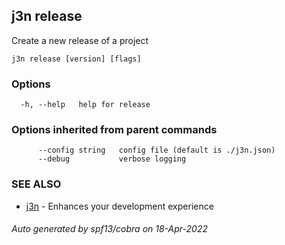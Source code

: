 ## j3n release

Create a new release of a project

```
j3n release [version] [flags]
```

### Options

```
  -h, --help   help for release
```

### Options inherited from parent commands

```
      --config string   config file (default is ./j3n.json)
      --debug           verbose logging
```

### SEE ALSO

* [j3n](j3n.md)     - Enhances your development experience

###### Auto generated by spf13/cobra on 18-Apr-2022
